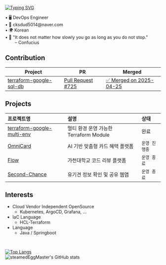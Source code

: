 <!--타이틀 부분-->
[![Typing SVG](https://readme-typing-svg.demolab.com/?lines=Welcome+My+Github🥰;I'm+SteamedEggMaster!;&font=VT323&size=35&vCenter=true&color=00BFFF)](https://git.io/typing-svg)
<div align="left">
  <text> • 🖥 DevOps Engineer </text>
  <br>
  <text> • 💌 cksdud5014@naver.com </text>
  <br>
  <text> • 🌍 Korean </text>
  <br>
  <text> • 📃 "It does not matter how slowly you go as long as you do not stop."  <br>
           &nbsp;&nbsp;&nbsp;&nbsp;&nbsp;&nbsp;&nbsp; – Confucius
</div>

## Contribution
| Project | PR | Merged |
|--------|-----|--------|
| [terraform-google-sql-db](https://github.com/terraform-google-modules/terraform-google-sql-db) | [Pull Request #725](https://github.com/terraform-google-modules/terraform-google-sql-db/pull/725) | [✅ Merged on 2025-04-25](https://github.com/terraform-google-modules/terraform-google-sql-db/commit/056e436283f2802c8e00b3dd17390bff83f95d9b) |

## Projects
| 프로젝트명 | 설명 | 상태 |
| :--- | :--- | :--- |
| [terraform-google-multi-env](https://github.com/steamedEggMaster/terraform-google-multi-env) | 멀티 환경 운영 가능한 Terraform Module | 완료 |
| [OmniCard](https://github.com/2025-Gachon-capstone/.github) | AI 기반 맞춤형 카드 혜택 플랫폼 | `운영 진행중` |
| [Flow](https://github.com/code-review-platform-flow/.github) | 가천대학교 코드 리뷰 플랫폼 | `운영 종료` |
| [Second-Chance](https://github.com/GCU-Second-Chance/SecondChance-back/tree/main) | 유기견 정보 확인 및 공유 웹앱 | `운영 종료` |

## Interests
- Cloud Vendor Independent OpenSource
  - Kubernetes, ArgoCD, Grafana, ...
- IaC Language
  - HCL-Terraform
- Language
  - Java / Springboot

<br>

[![Top Langs](https://github-readme-stats.vercel.app/api/top-langs/?username=steamedEggMaster&layout=donut)](https://github.com/anuraghazra/github-readme-stats)
<br>
![steamedEggMaster's GitHub stats](https://github-readme-stats.vercel.app/api?username=steamedEggMaster&show=reviews&show_icons=true&theme=synthwave)
